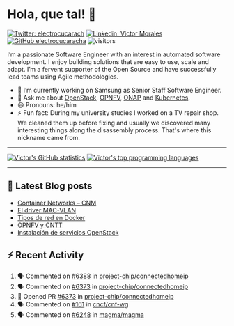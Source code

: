 # Hola, que tal! 👋

[![Twitter: electrocucarach](https://img.shields.io/twitter/follow/electrocucarach?style=social)](https://twitter.com/electrocucarach)
[![Linkedin: Victor Morales](https://img.shields.io/badge/-VictorMorales-blue?style=flat-square&logo=Linkedin&logoColor=white&link=https://www.linkedin.com/in/electrocucaracha/)](https://www.linkedin.com/in/electrocucaracha/)
[![GitHub electrocucaracha](https://img.shields.io/github/followers/electrocucaracha?label=follow&style=social)](https://github.com/electrocucaracha)
![visitors](https://visitor-badge.glitch.me/badge?page_id=electrocucaracha.electrocucaracha)

I’m a passionate Software Engineer with an interest in automated
software development. I enjoy building solutions that are easy to use,
scale and adapt. I’m a fervent supporter of the Open Source and have
successfully lead teams using Agile methodologies.

- 🔭 I’m currently working on Samsung as Senior Staff Software
Engineer.
- 💬 Ask me about [OpenStack](https://www.openstack.org/),
[OPNFV](https://www.opnfv.org/), [ONAP](https://www.onap.org/) and
[Kubernetes](https://kubernetes.io/).
- 😄 Pronouns: he/him
- ⚡ Fun fact: During my university studies I worked on a TV repair
shop. We cleaned them up before fixing and usually we discovered many
interesting things along the disassembly process. That's where this
nickname came from.

---

[![Victor's GitHub statistics](https://github-readme-stats.vercel.app/api?username=electrocucaracha)](https://github.com/anuraghazra/github-readme-stats#github-stats-card)
[![Victor's top programming languages](https://github-readme-stats.vercel.app/api/top-langs/?username=electrocucaracha)](https://github.com/anuraghazra/github-readme-stats#top-languages-card)

---

## 📘 Latest Blog posts

<!-- BLOG-POST-LIST:START -->
- [Container Networks – CNM](https://electrocucaracha.com/2020/08/28/container-network-model/)
- [El driver MAC-VLAN](https://electrocucaracha.com/2020/07/01/el-driver-mac-vlan/)
- [Tipos de red en Docker](https://electrocucaracha.com/2020/06/13/tipos-de-red-en-docker/)
- [OPNFV y CNTT](https://electrocucaracha.com/2020/05/29/opnfv-y-cntt/)
- [Instalación de servicios OpenStack](https://electrocucaracha.com/2019/05/10/instalacion-de-los-servicios-de-openstack/)
<!-- BLOG-POST-LIST:END -->

## :zap: Recent Activity

<!--START_SECTION:activity-->
1. 🗣 Commented on [#6388](https://github.com/project-chip/connectedhomeip/issues/6388) in [project-chip/connectedhomeip](https://github.com/project-chip/connectedhomeip)
2. 🗣 Commented on [#6373](https://github.com/project-chip/connectedhomeip/issues/6373) in [project-chip/connectedhomeip](https://github.com/project-chip/connectedhomeip)
3. 💪 Opened PR [#6373](https://github.com/project-chip/connectedhomeip/pull/6373) in [project-chip/connectedhomeip](https://github.com/project-chip/connectedhomeip)
4. 🗣 Commented on [#161](https://github.com/cncf/cnf-wg/issues/161) in [cncf/cnf-wg](https://github.com/cncf/cnf-wg)
5. 🗣 Commented on [#6248](https://github.com/magma/magma/issues/6248) in [magma/magma](https://github.com/magma/magma)
<!--END_SECTION:activity-->
